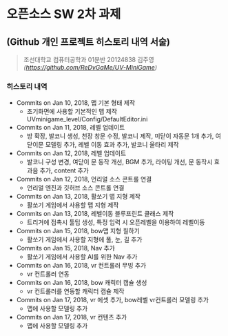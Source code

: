 오픈소스 SW 2차 과제
=================
(Github 개인 프로젝트 히스토리 내역 서술)
-----------------
>조선대학교 컴퓨터공학과 01분반 20124838 김주영 *(https://github.com/ReDvGaMe/UV-MiniGame)*  

### 히스토리 내역  
* Commits on Jan 10, 2018, 맵 기본 형태 제작  
  - 초기화면에 사용할 기본적인 맵 제작  
  UVminigame_level/Config/DefaultEditor.ini
* Commits on Jan 11, 2018, 레벨 업데이트  
  - 방 확장, 발코니 생성, 천장 창문 수정, 발코니 제작, 미닫이 자동문 1개 추가, 여닫이문 모델링 추가, 레벨 이동 효과 추가, 발코니 울타리 제작
* Commits on Jan 12, 2018, 레벨 업데이트  
  - 발코니 구성 변경, 여닫이 문 동작 개선, BGM 추가, 라이팅 개선, 문 동작시 효과음 추가, content 추가  
* Commits on Jan 12, 2018, 언리얼 소스 콘트롤 연결  
  - 언리얼 엔진과 깃허브 소스 콘트롤 연결  
* Commits on Jan 13, 2018, 활쏘기 맵 지형 제작  
  - 활쏘기 게임에서 사용할 맵 지형 제작  
* Commits on Jan 13, 2018, 레벨이동 블루프린트 클래스 제작  
  - 트리거에 접촉시 툴팁 생성, 특정 입력 시 오픈레벨을 이용하여 레벨이동  
* Commits on Jan 15, 2018, bow맵 지형 칠하기  
  - 활쏘기 게임에서 사용할 지형에 풀, 눈, 길 추가  
* Commits on Jan 15, 2018, Nav 추가  
  - 활쏘기 게임에서 사용할 AI를 위한 Nav 추가  
* Commits on Jan 16, 2018, vr 컨트롤러 무빙 추가  
  - vr 컨트롤러 연동  
* Commits on Jan 16, 2018, bow 캐릭터 캡슐 생성  
  - vr 컨트롤러를 연동할 캐릭터 캡슐 제작  
* Commits on Jan 17, 2018, vr 에셋 추가, bow레벨 vr컨트롤러 모델링 추가  
  - 맵에 사용할 모델링 추가  
* Commits on Jan 17, 2018, vr 컨텐츠 추가  
  - 맵에 사용할 모델링 추가  
